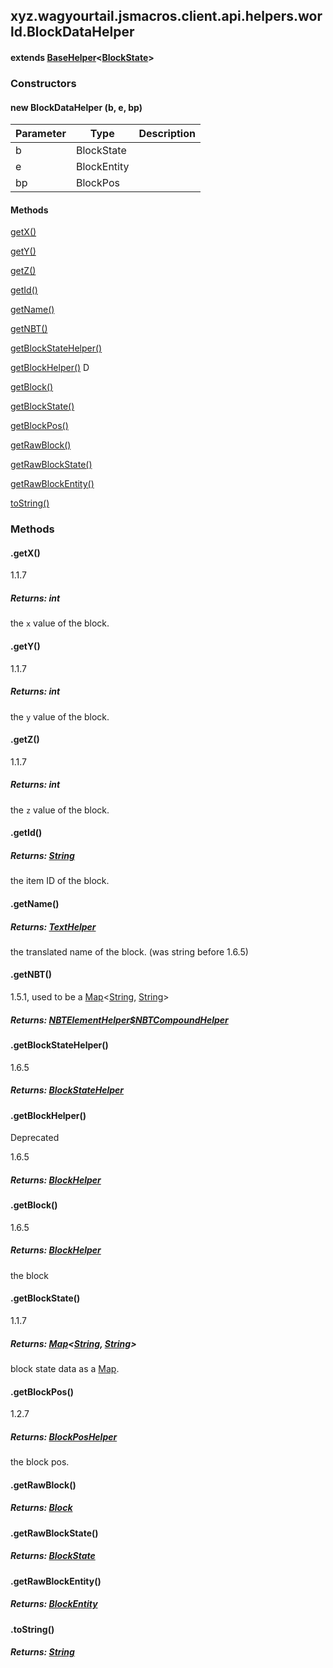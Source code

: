 

xyz.wagyourtail.jsmacros.client.api.helpers.world.BlockDataHelper
-----------------------------------------------------------------

#### extends [BaseHelper](1.9.2/xyz/wagyourtail/jsmacros/core/helpers/BaseHelper.html)<[BlockState](https://wagyourtail.xyz/Projects/MinecraftMappingViewer/App?mapping=INTERMEDIARY,YARN&version=1.20.5&search=net/minecraft/block/BlockState)>

### Constructors

#### new BlockDataHelper (b, e, bp)

| Parameter | Type | Description |
|---|---|---|
| b | BlockState |  |
| e | BlockEntity |  |
| bp | BlockPos |  |



#### Methods

[getX()](#getX-)


[getY()](#getY-)


[getZ()](#getZ-)


[getId()](#getId-)


[getName()](#getName-)


[getNBT()](#getNBT-)


[getBlockStateHelper()](#getBlockStateHelper-)


[getBlockHelper()](#getBlockHelper-)
D


[getBlock()](#getBlock-)


[getBlockState()](#getBlockState-)


[getBlockPos()](#getBlockPos-)


[getRawBlock()](#getRawBlock-)


[getRawBlockState()](#getRawBlockState-)


[getRawBlockEntity()](#getRawBlockEntity-)


[toString()](#toString-)



### Methods

#### .getX()

1.1.7


##### Returns: int

the `x` value of the block.



#### .getY()

1.1.7


##### Returns: int

the `y` value of the block.



#### .getZ()

1.1.7


##### Returns: int

the `z` value of the block.



#### .getId()


##### Returns: [String](https://docs.oracle.com/javase/8/docs/api/index.html?java/lang/String.html)

the item ID of the block.



#### .getName()


##### Returns: [TextHelper](1.9.2/xyz/wagyourtail/jsmacros/client/api/helpers/TextHelper.html)

the translated name of the block. (was string before 1.6.5)



#### .getNBT()

1.5.1, used to be a [Map](https://docs.oracle.com/javase/8/docs/api/index.html?java/util/Map.html)<[String](https://docs.oracle.com/javase/8/docs/api/index.html?java/lang/String.html), [String](https://docs.oracle.com/javase/8/docs/api/index.html?java/lang/String.html)>


##### Returns: [NBTElementHelper$NBTCompoundHelper](1.9.2/xyz/wagyourtail/jsmacros/client/api/helpers/NBTElementHelper.NBTCompoundHelper.html)



#### .getBlockStateHelper()

1.6.5


##### Returns: [BlockStateHelper](1.9.2/xyz/wagyourtail/jsmacros/client/api/helpers/world/BlockStateHelper.html)



#### .getBlockHelper()

Deprecated

1.6.5


##### Returns: [BlockHelper](1.9.2/xyz/wagyourtail/jsmacros/client/api/helpers/world/BlockHelper.html)



#### .getBlock()

1.6.5


##### Returns: [BlockHelper](1.9.2/xyz/wagyourtail/jsmacros/client/api/helpers/world/BlockHelper.html)

the block



#### .getBlockState()

1.1.7


##### Returns: [Map](https://docs.oracle.com/javase/8/docs/api/index.html?java/util/Map.html)<[String](https://docs.oracle.com/javase/8/docs/api/index.html?java/lang/String.html), [String](https://docs.oracle.com/javase/8/docs/api/index.html?java/lang/String.html)>

block state data as a [Map](https://docs.oracle.com/javase/8/docs/api/index.html?java/util/Map.html).



#### .getBlockPos()

1.2.7


##### Returns: [BlockPosHelper](1.9.2/xyz/wagyourtail/jsmacros/client/api/helpers/world/BlockPosHelper.html)

the block pos.



#### .getRawBlock()


##### Returns: [Block](https://wagyourtail.xyz/Projects/MinecraftMappingViewer/App?mapping=INTERMEDIARY,YARN&version=1.20.5&search=net/minecraft/block/Block)



#### .getRawBlockState()


##### Returns: [BlockState](https://wagyourtail.xyz/Projects/MinecraftMappingViewer/App?mapping=INTERMEDIARY,YARN&version=1.20.5&search=net/minecraft/block/BlockState)



#### .getRawBlockEntity()


##### Returns: [BlockEntity](https://wagyourtail.xyz/Projects/MinecraftMappingViewer/App?mapping=INTERMEDIARY,YARN&version=1.20.5&search=net/minecraft/block/entity/BlockEntity)



#### .toString()


##### Returns: [String](https://docs.oracle.com/javase/8/docs/api/index.html?java/lang/String.html)




